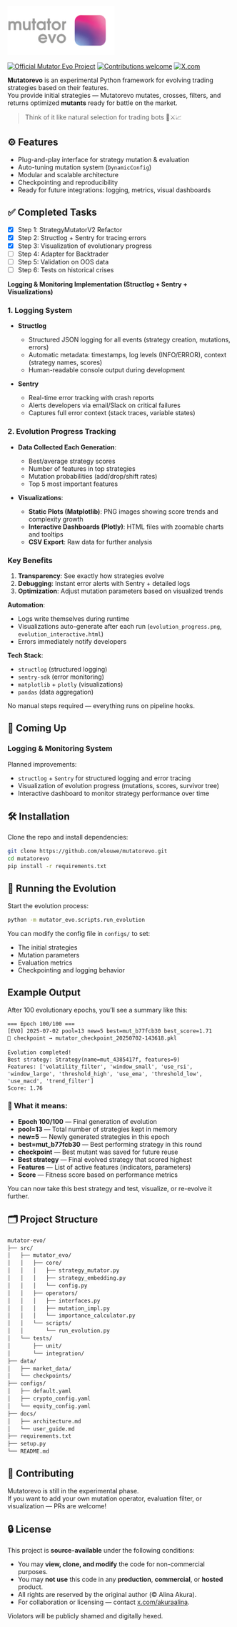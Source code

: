 <p align="left">
  <img src="logo/me.png" width="240" height="110" alt="Mutatorevo Logo" />
</p>

<p align="left">
  <a href="https://github.com/elouwe/mutatorevo"><img src="https://img.shields.io/badge/Mutator_Evo-Official-blueviolet?style=for-the-badge" alt="Official Mutator Evo Project" /></a>
  <a href="https://github.com/elouwe/mutatorevo/pulls"><img src="https://img.shields.io/badge/contributions-welcome-success?style=for-the-badge" alt="Contributions welcome" /></a>
  <a href="https://x.com/akuraalina"><img src="https://img.shields.io/badge/follow_on-x.com-1DA1F2?style=for-the-badge&logo=twitter&logoColor=white" alt="X.com" /></a>
</p>

**Mutatorevo** is an experimental Python framework for evolving trading strategies based on their features.  
You provide initial strategies — Mutatorevo mutates, crosses, filters, and returns optimized **mutants** ready for battle on the market. 

> Think of it like natural selection for trading bots 🧠⚔️📈

## ⚙️ Features

- Plug-and-play interface for strategy mutation & evaluation
- Auto-tuning mutation system (`DynamicConfig`)
- Modular and scalable architecture
- Checkpointing and reproducibility
- Ready for future integrations: logging, metrics, visual dashboards

## ✅ Completed Tasks

- [x] Step 1: StrategyMutatorV2 Refactor
- [x] Step 2: Structlog + Sentry for tracing errors
- [x] Step 3: Visualization of evolutionary progress
- [ ] Step 4: Adapter for Backtrader
- [ ] Step 5: Validation on OOS data
- [ ] Step 6: Tests on historical crises

**Logging & Monitoring Implementation (Structlog + Sentry + Visualizations)**  

### **1. Logging System**  
- **Structlog**  
  - Structured JSON logging for all events (strategy creation, mutations, errors)  
  - Automatic metadata: timestamps, log levels (INFO/ERROR), context (strategy names, scores)  
  - Human-readable console output during development  

- **Sentry**  
  - Real-time error tracking with crash reports  
  - Alerts developers via email/Slack on critical failures  
  - Captures full error context (stack traces, variable states)  

### **2. Evolution Progress Tracking**  
- **Data Collected Each Generation**:  
  - Best/average strategy scores  
  - Number of features in top strategies  
  - Mutation probabilities (add/drop/shift rates)  
  - Top 5 most important features  

- **Visualizations**:  
  - **Static Plots (Matplotlib)**: PNG images showing score trends and complexity growth  
  - **Interactive Dashboards (Plotly)**: HTML files with zoomable charts and tooltips  
  - **CSV Export**: Raw data for further analysis  

### **Key Benefits**  
1. **Transparency**: See exactly how strategies evolve  
2. **Debugging**: Instant error alerts with Sentry + detailed logs  
3. **Optimization**: Adjust mutation parameters based on visualized trends  

**Automation**:  
- Logs write themselves during runtime  
- Visualizations auto-generate after each run (`evolution_progress.png`, `evolution_interactive.html`)  
- Errors immediately notify developers  

**Tech Stack**:  
- `structlog` (structured logging)  
- `sentry-sdk` (error monitoring)  
- `matplotlib` + `plotly` (visualizations)  
- `pandas` (data aggregation)  

No manual steps required — everything runs on pipeline hooks.

## 🧱 Coming Up

### Logging & Monitoring System

Planned improvements:
- `structlog` + `Sentry` for structured logging and error tracing
- Visualization of evolution progress (mutations, scores, survivor tree)
- Interactive dashboard to monitor strategy performance over time

## 🛠️ Installation

Clone the repo and install dependencies:

```bash
git clone https://github.com/elouwe/mutatorevo.git
cd mutatorevo
pip install -r requirements.txt
```

## 🧪 Running the Evolution

Start the evolution process:

```bash
python -m mutator_evo.scripts.run_evolution
```

You can modify the config file in `configs/` to set:
- The initial strategies
- Mutation parameters
- Evaluation metrics
- Checkpointing and logging behavior

## Example Output

After 100 evolutionary epochs, you’ll see a summary like this:

```
=== Epoch 100/100 ===
[EVO] 2025-07-02 pool=13 new=5 best=mut_b77fcb30 best_score=1.71
💾 checkpoint → mutator_checkpoint_20250702-143618.pkl

Evolution completed!
Best strategy: Strategy(name=mut_4385417f, features=9)
Features: ['volatility_filter', 'window_small', 'use_rsi', 'window_large', 'threshold_high', 'use_ema', 'threshold_low', 'use_macd', 'trend_filter']
Score: 1.76
```

### 🧠 What it means:

- **Epoch 100/100** — Final generation of evolution  
- **pool=13** — Total number of strategies kept in memory  
- **new=5** — Newly generated strategies in this epoch  
- **best=mut_b77fcb30** — Best performing strategy in this round  
- **checkpoint** — Best mutant was saved for future reuse  
- **Best strategy** — Final evolved strategy that scored highest  
- **Features** — List of active features (indicators, parameters)  
- **Score** — Fitness score based on performance metrics  

You can now take this best strategy and test, visualize, or re-evolve it further.

## 🗂 Project Structure

```bash
mutator-evo/
├── src/
│   ├── mutator_evo/
│   │   ├── core/
│   │   │   ├── strategy_mutator.py
│   │   │   ├── strategy_embedding.py
│   │   │   └── config.py
│   │   ├── operators/
│   │   │   ├── interfaces.py
│   │   │   ├── mutation_impl.py
│   │   │   └── importance_calculator.py
│   │   └── scripts/
│   │       └── run_evolution.py
│   └── tests/
│       ├── unit/
│       └── integration/
├── data/
│   ├── market_data/
│   └── checkpoints/
├── configs/
│   ├── default.yaml
│   ├── crypto_config.yaml
│   └── equity_config.yaml
├── docs/
│   ├── architecture.md
│   └── user_guide.md
├── requirements.txt
├── setup.py
└── README.md
```

## 🤝 Contributing

Mutatorevo is still in the experimental phase.  
If you want to add your own mutation operator, evaluation filter, or visualization — PRs are welcome!

## 🔒 License

This project is **source-available** under the following conditions:

- You may **view, clone, and modify** the code for non-commercial purposes.
- You may **not use** this code in any **production**, **commercial**, or **hosted** product.
- All rights are reserved by the original author (© Alina Akura).
- For collaboration or licensing — contact [x.com/akuraalina](https://x.com/akuraalina).

Violators will be publicly shamed and digitally hexed.
